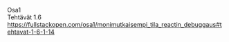 Osa1<br />
Tehtävät 1.6<br/>
https://fullstackopen.com/osa1/monimutkaisempi_tila_reactin_debuggaus#tehtavat-1-6-1-14<br/>
